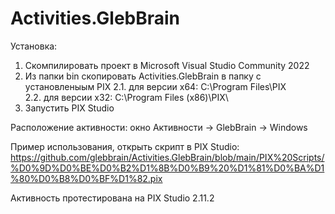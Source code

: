# Activities.GlebBrain

Установка:
1. Скомпилировать проект в Microsoft Visual Studio Community 2022
2. Из папки bin скопировать Activities.GlebBrain в папку с установленыым PIX 
    2.1. для версии x64: C:\Program Files\PIX\
    2.2. для версии x32: C:\Program Files (x86)\PIX\
3. Запустить PIX Studio

Расположение активности: окно Активности -> GlebBrain -> Windows

Пример использования, открыть скрипт в PIX Studio:
https://github.com/glebbrain/Activities.GlebBrain/blob/main/PIX%20Scripts/%D0%9D%D0%BE%D0%B2%D1%8B%D0%B9%20%D1%81%D0%BA%D1%80%D0%B8%D0%BF%D1%82.pix

Активность протестирована на PIX Studio 2.11.2
